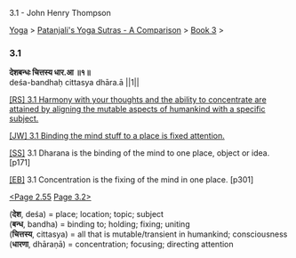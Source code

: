 3.1 - John Henry Thompson 

[Yoga](../../../yoga.md)‎ > ‎[Patanjali's Yoga Sutras - A Comparison](../../patanjani.md)‎ > ‎[Book 3](../book-3.md)‎ > ‎

### 3.1

**देशबन्धः चित्तस्य धार.आ ॥१॥**  
deśa-bandhaḥ cittasya dhāra.ā ||1||  
  
  
[\[RS\] 3.1 Harmony with your thoughts and the ability to concentrate are attained by aligning the mutable aspects of humankind with a specific subject.](http://www.ashtangayoga.info/philosophy/yoga-sutra-patanjali/chapter-3/item/desha-bandhah-chittasya-dhara-1/)  
  
[\[JW\] 3.1 Binding the mind stuff to a place is fixed attention.](http://books.google.com/books?id=YzFImjtOxUwC&pg=PA203&ci=95%2C438%2C742%2C28&source=bookclip)  
  
[\[SS\]](http://www.amazon.com/Yoga-Sutras-Patanjali-Commentary-Satchidananda/dp/0932040381) 3.1 Dharana is the binding of the mind to one place, object or idea. \[p171\]  
  
[\[EB\]](http://www.amazon.com/Yoga-Sutras-Patanjali-Translation-Commentary/dp/0865477361/ref=sr_1_1?ie=UTF8&s=books&qid=1250508322&sr=1-1) 3.1 Concentration is the fixing of the mind in one place. \[p301\]  
  
  
[<Page 2.55](../book-2/255.md)  [Page 3.2>](32.md)  
  

(**देश**, deśa) = place; location; topic; subject  
(**बन्ध**, bandha) = binding to; holding; fixing; uniting  
(**चित्तस्य**, cittasya) = all that is mutable/transient in humankind; consciousness  
(**धारणा**, dhāraṇā) = concentration; focusing; directing attention  


